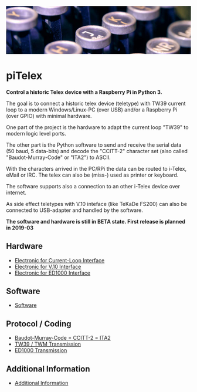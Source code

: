 <img src="img/Header.JPG" width="1024px">

# piTelex
**Control a historic Telex device with a Raspberry Pi in Python 3.**

The goal is to connect a historic telex device (teletype) with TW39 current loop to a modern Windows/Linux-PC (over USB) and/or a Raspberry Pi (over GPIO) with minimal hardware.

One part of the project is the hardware to adapt the current loop "TW39" to modern logic level ports.

The other part is the Python software to send and receive the serial data (50 baud, 5 data-bits) and decode the "CCITT-2" character set (also called "Baudot-Murray-Code" or "ITA2") to ASCII.

With the characters arrived in the PC/RPi the data can be routed to i-Telex, eMail or IRC. The telex can also be (miss-) used as printer or keyboard.

The software supports also a connection to an other i-Telex device over internet.

As side effect teletypes with V.10 inteface (like TeKaDe FS200) can also be connected to USB-adapter and handled by the software.

**The software and hardware is still in BETA state. First release is planned in 2019-03**

## Hardware

 * [Electronic for Current-Loop Interface](/wiki/README_HW_ILoop.md)
 * [Electronic for V.10 Interface](/wiki/README_HW_V10.md)
 * [Electronic for ED1000 Interface](/wiki/README_HW_ED1000.md)

## Software

 * [Software](/wiki/README_SW.md)

## Protocol / Coding

 * [Baudot-Murray-Code = CCITT-2 = ITA2](/wiki/README_P_BMC.md)
 * [TW39 / TWM Transmission](/wiki/README_P_TW39.md)
 * [ED1000 Transmission](/wiki/README_P_ED1000.md)

## Additional Information

 * [Additional Information](/wiki/README_A.md)
